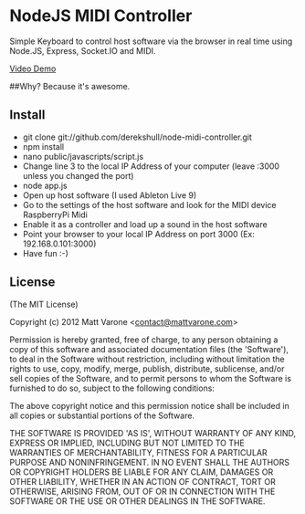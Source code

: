 # NodeJS MIDI Controller

Simple Keyboard to control host software via the browser in real time using Node.JS, Express, Socket.IO and MIDI.

[Video Demo](https://www.youtube.com/watch?v=027eHIw4eAo)

##Why?
Because it's awesome.

## Install
    
- git clone git://github.com/derekshull/node-midi-controller.git
- npm install
- nano public/javascripts/script.js
- Change line 3 to the local IP Address of your computer (leave :3000 unless you changed the port)
- node app.js
- Open up host software (I used Ableton Live 9)
- Go to the settings of the host software and look for the MIDI device RaspberryPi Midi
- Enable it as a controller and load up a sound in the host software
- Point your browser to your local IP Address on port 3000 (Ex: 192.168.0.101:3000)
- Have fun :-)

## License 

(The MIT License)

Copyright (c) 2012 Matt Varone &lt;contact@mattvarone.com&gt;

Permission is hereby granted, free of charge, to any person obtaining
a copy of this software and associated documentation files (the
'Software'), to deal in the Software without restriction, including
without limitation the rights to use, copy, modify, merge, publish,
distribute, sublicense, and/or sell copies of the Software, and to
permit persons to whom the Software is furnished to do so, subject to
the following conditions:

The above copyright notice and this permission notice shall be
included in all copies or substantial portions of the Software.

THE SOFTWARE IS PROVIDED 'AS IS', WITHOUT WARRANTY OF ANY KIND,
EXPRESS OR IMPLIED, INCLUDING BUT NOT LIMITED TO THE WARRANTIES OF
MERCHANTABILITY, FITNESS FOR A PARTICULAR PURPOSE AND NONINFRINGEMENT.
IN NO EVENT SHALL THE AUTHORS OR COPYRIGHT HOLDERS BE LIABLE FOR ANY
CLAIM, DAMAGES OR OTHER LIABILITY, WHETHER IN AN ACTION OF CONTRACT,
TORT OR OTHERWISE, ARISING FROM, OUT OF OR IN CONNECTION WITH THE
SOFTWARE OR THE USE OR OTHER DEALINGS IN THE SOFTWARE.
